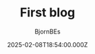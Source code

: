 ---
title: First blog
description: hello world my name is bjornBEs and i have just made this blog
  where i will show me progress and show new projects i am working on...
author: BjornBEs
date: 2025-02-08T18:54:00.000Z
tags:
  - post
  - featured
---